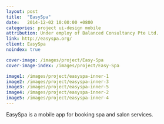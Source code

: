 ```yaml
---
layout: post
title:  "EasySpa"
date:   2014-12-02 10:00:00 +0800
categories: project ui-design mobile
attribution: Under employ of Balanced Consultancy Pte Ltd.
link: http://easyspa.org/
client: EasySpa
noindex: true

cover-image: /images/project/Easy-Spa
cover-image-index: /images/project/Easy-Spa

image1: /images/project/easyspa-inner-1
image2: /images/project/easyspa-inner-3
image3: /images/project/easyspa-inner-5
image4: /images/project/easyspa-inner-2
image5: /images/project/easyspa-inner-4
---
```


EasySpa is a mobile app for booking spa and salon services. 

<!-- Designed the user interface for the app and worked closely with the client to develop and fine-tune the user flow. -->

<!-- The app is currently available for download on both the iOS App Store & Google Play Store. -->
